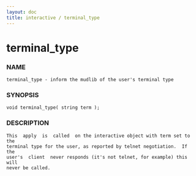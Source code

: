 ```yaml
---
layout: doc
title: interactive / terminal_type
---
```

# terminal_type

### NAME

    terminal_type - inform the mudlib of the user's terminal type

### SYNOPSIS

    void terminal_type( string term );

### DESCRIPTION

    This  apply  is  called  on the interactive object with term set to the
    terminal type for the user, as reported by telnet negotiation.  If  the
    user's  client  never responds (it's not telnet, for example) this will
    never be called.

